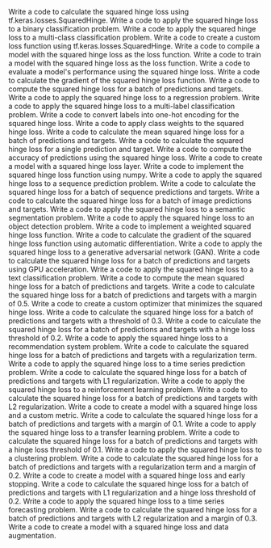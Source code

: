 Write a code to calculate the squared hinge loss using tf.keras.losses.SquaredHinge.
Write a code to apply the squared hinge loss to a binary classification problem.
Write a code to apply the squared hinge loss to a multi-class classification problem.
Write a code to create a custom loss function using tf.keras.losses.SquaredHinge.
Write a code to compile a model with the squared hinge loss as the loss function.
Write a code to train a model with the squared hinge loss as the loss function.
Write a code to evaluate a model's performance using the squared hinge loss.
Write a code to calculate the gradient of the squared hinge loss function.
Write a code to compute the squared hinge loss for a batch of predictions and targets.
Write a code to apply the squared hinge loss to a regression problem.
Write a code to apply the squared hinge loss to a multi-label classification problem.
Write a code to convert labels into one-hot encoding for the squared hinge loss.
Write a code to apply class weights to the squared hinge loss.
Write a code to calculate the mean squared hinge loss for a batch of predictions and targets.
Write a code to calculate the squared hinge loss for a single prediction and target.
Write a code to compute the accuracy of predictions using the squared hinge loss.
Write a code to create a model with a squared hinge loss layer.
Write a code to implement the squared hinge loss function using numpy.
Write a code to apply the squared hinge loss to a sequence prediction problem.
Write a code to calculate the squared hinge loss for a batch of sequence predictions and targets.
Write a code to calculate the squared hinge loss for a batch of image predictions and targets.
Write a code to apply the squared hinge loss to a semantic segmentation problem.
Write a code to apply the squared hinge loss to an object detection problem.
Write a code to implement a weighted squared hinge loss function.
Write a code to calculate the gradient of the squared hinge loss function using automatic differentiation.
Write a code to apply the squared hinge loss to a generative adversarial network (GAN).
Write a code to calculate the squared hinge loss for a batch of predictions and targets using GPU acceleration.
Write a code to apply the squared hinge loss to a text classification problem.
Write a code to compute the mean squared hinge loss for a batch of predictions and targets.
Write a code to calculate the squared hinge loss for a batch of predictions and targets with a margin of 0.5.
Write a code to create a custom optimizer that minimizes the squared hinge loss.
Write a code to calculate the squared hinge loss for a batch of predictions and targets with a threshold of 0.3.
Write a code to calculate the squared hinge loss for a batch of predictions and targets with a hinge loss threshold of 0.2.
Write a code to apply the squared hinge loss to a recommendation system problem.
Write a code to calculate the squared hinge loss for a batch of predictions and targets with a regularization term.
Write a code to apply the squared hinge loss to a time series prediction problem.
Write a code to calculate the squared hinge loss for a batch of predictions and targets with L1 regularization.
Write a code to apply the squared hinge loss to a reinforcement learning problem.
Write a code to calculate the squared hinge loss for a batch of predictions and targets with L2 regularization.
Write a code to create a model with a squared hinge loss and a custom metric.
Write a code to calculate the squared hinge loss for a batch of predictions and targets with a margin of 0.1.
Write a code to apply the squared hinge loss to a transfer learning problem.
Write a code to calculate the squared hinge loss for a batch of predictions and targets with a hinge loss threshold of 0.1.
Write a code to apply the squared hinge loss to a clustering problem.
Write a code to calculate the squared hinge loss for a batch of predictions and targets with a regularization term and a margin of 0.2.
Write a code to create a model with a squared hinge loss and early stopping.
Write a code to calculate the squared hinge loss for a batch of predictions and targets with L1 regularization and a hinge loss threshold of 0.2.
Write a code to apply the squared hinge loss to a time series forecasting problem.
Write a code to calculate the squared hinge loss for a batch of predictions and targets with L2 regularization and a margin of 0.3.
Write a code to create a model with a squared hinge loss and data augmentation.